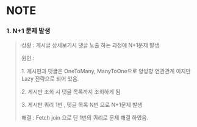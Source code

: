 # NOTE
### 1. N+1 문제 발생 
> <p>상황 : 게시글 상세보기시 댓글 노출 하는 과정에 N+1문제 발생</p>
> <p>원인 : <p>1. 게시판과 댓글은 OneToMany, ManyToOne으로 양방향 연관관계 이지만 Lazy 전략으로 되어 있음.</p> <p>2. 게시판 조회 시 댓글 목록까지 조회하게 됨</p><p>3. 게시판 쿼리 1번 , 댓글 목록 N번 으로 N+1문제 발생</p></p>
> <p>해결 : Fetch join 으로 단 1번의 쿼리로 문제 해결 하였음. </p>